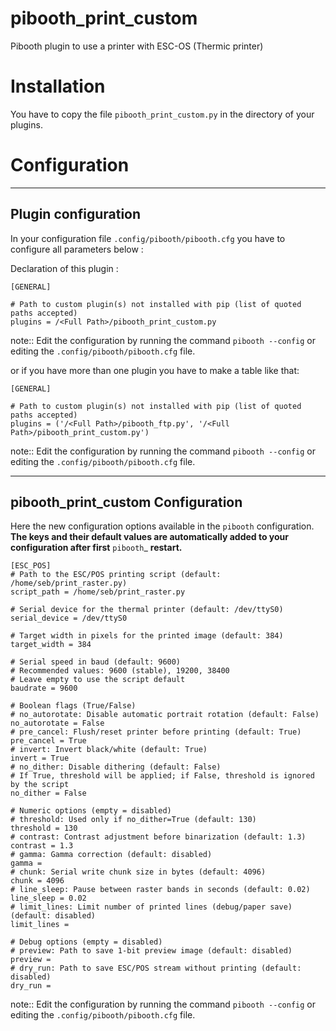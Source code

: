 # pibooth_print_custom

Pibooth plugin to use a printer with ESC-OS (Thermic printer)



# Installation


You have to copy the file `pibooth_print_custom.py` in the directory of your plugins.

# Configuration

-------------
Plugin configuration
-------------

In your configuration file `.config/pibooth/pibooth.cfg` you have to configure all parameters below : 

Declaration of this plugin : 

    [GENERAL]
        
    # Path to custom plugin(s) not installed with pip (list of quoted paths accepted)
    plugins = /<Full Path>/pibooth_print_custom.py
note:: Edit the configuration by running the command ``pibooth --config`` or editing the `.config/pibooth/pibooth.cfg` file.

or if you have more than one plugin you have to make a table like that:

    [GENERAL]
        
    # Path to custom plugin(s) not installed with pip (list of quoted paths accepted)
    plugins = ('/<Full Path>/pibooth_ftp.py', '/<Full Path>/pibooth_print_custom.py')
note:: Edit the configuration by running the command ``pibooth --config`` or editing the `.config/pibooth/pibooth.cfg` file.



-------------
pibooth_print_custom Configuration
-------------

Here the new configuration options available in the `pibooth` configuration.
**The keys and their default values are automatically added to your configuration after first** `pibooth`_ **restart.**

    
    [ESC_POS]
    # Path to the ESC/POS printing script (default: /home/seb/print_raster.py)
    script_path = /home/seb/print_raster.py

    # Serial device for the thermal printer (default: /dev/ttyS0)
    serial_device = /dev/ttyS0

    # Target width in pixels for the printed image (default: 384)
    target_width = 384

    # Serial speed in baud (default: 9600)
    # Recommended values: 9600 (stable), 19200, 38400
    # Leave empty to use the script default
    baudrate = 9600

    # Boolean flags (True/False)
    # no_autorotate: Disable automatic portrait rotation (default: False)
    no_autorotate = False
    # pre_cancel: Flush/reset printer before printing (default: True)
    pre_cancel = True
    # invert: Invert black/white (default: True)
    invert = True
    # no_dither: Disable dithering (default: False)
    # If True, threshold will be applied; if False, threshold is ignored by the script
    no_dither = False

    # Numeric options (empty = disabled)
    # threshold: Used only if no_dither=True (default: 130)
    threshold = 130
    # contrast: Contrast adjustment before binarization (default: 1.3)
    contrast = 1.3
    # gamma: Gamma correction (default: disabled)
    gamma =
    # chunk: Serial write chunk size in bytes (default: 4096)
    chunk = 4096
    # line_sleep: Pause between raster bands in seconds (default: 0.02)
    line_sleep = 0.02
    # limit_lines: Limit number of printed lines (debug/paper save) (default: disabled)
    limit_lines =

    # Debug options (empty = disabled)
    # preview: Path to save 1-bit preview image (default: disabled)
    preview =
    # dry_run: Path to save ESC/POS stream without printing (default: disabled)
    dry_run =

note:: Edit the configuration by running the command ``pibooth --config`` or editing the `.config/pibooth/pibooth.cfg` file.




